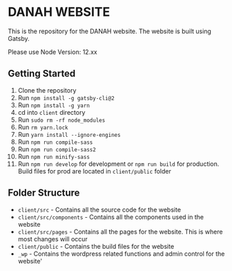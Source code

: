 # DANAH WEBSITE

This is the repository for the DANAH website. The website is built using Gatsby.

Please use Node Version: 12.xx

## Getting Started
1. Clone the repository
2. Run `npm install -g gatsby-cli@2`
3. Run `npm install -g yarn`
4. cd into `client` directory
5. Run `sudo rm -rf node_modules`
6. Run `rm yarn.lock`
7. Run `yarn install --ignore-engines`
8. Run `npm run compile-sass`
9. Run `npm run compile-sass2`
10. Run `npm run minify-sass`
11. Run `npm run develop` for development or `npm run build` for production. Build files for prod are located in `client/public` folder

## Folder Structure
- `client/src` - Contains all the source code for the website
- `client/src/components` - Contains all the components used in the website
- `client/src/pages` - Contains all the pages for the website. This is where most changes will occur
- `client/public` - Contains the build files for the website
- `_wp` - Contains the wordpress related functions and admin control for the website'
